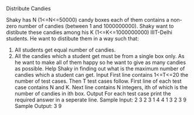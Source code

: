 Distribute Candies

Shaky has N (1<=N<=50000) candy boxes each of them contains a non-zero number of candies (between 1 and 1000000000). Shaky want to distibute these candies among his K (1<=K<=1000000000) IIIT-Delhi students. He want to distibute them in a way such that:

1. All students get equal number of candies.
2. All the candies which a student get must be from a single box only.
As he want to make all of them happy so he want to give as many candies as possible. Help Shaky in finding out what is the maximum number of candies which a student can get.
Input
First line contains 1<=T<=20 the number of test cases. Then T test cases follow. First line of each test case contains N and K. Next line contains N integers, ith of which is the number of candies in ith box.
Output
For each test case print the required answer in a seperate line.
Sample Input:
2
3 2
3 1 4
4 1
3 2 3 9
Sample Output:
3
9
